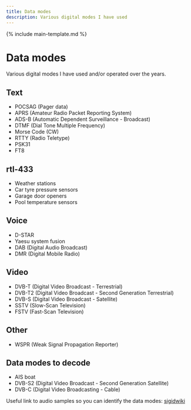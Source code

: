 ```yaml
---
title: Data modes
description: Various digital modes I have used
---
```


{% include main-template.md %}

# Data modes

Various digital modes I have used and/or operated over the years.

## Text

* POCSAG (Pager data)
* APRS (Amateur Radio Packet Reporting System)
* ADS-B (Automatic Dependent Surveillance - Broadcast)
* DTMF (Dial Tone Multiple Frequency)
* Morse Code (CW)
* RTTY (Radio Teletype)
* PSK31
* FT8

## rtl-433

* Weather stations
* Car tyre pressure sensors
* Garage door openers
* Pool temperature sensors

## Voice

* D-STAR
* Yaesu system fusion
* DAB (Digital Audio Broadcast)
* DMR (Digital Mobile Radio)

## Video 

* DVB-T (Digital Video Broadcast - Terrestrial)
* DVB-T2 (Digital Video Broadcast - Second Generation Terrestrial)
* DVB-S (Digital Video Broadcast - Satellite)
* SSTV (Slow-Scan Television)
* FSTV (Fast-Scan Television)

## Other

* WSPR (Weak Signal Propagation Reporter)

## Data modes to decode

* AIS boat
* DVB-S2 (Digital Video Broadcast - Second Generation Satellite)
* DVB-C (Digital Video Broadcasting - Cable)

Useful link to audio samples so you can identify the data modes: [sigidwiki](https://www.sigidwiki.com/wiki/Category:Amateur_Radio)